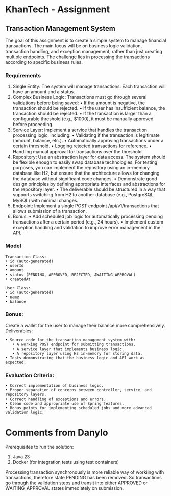 # KhanTech - Assignment

## Transaction Management System
The goal of this assignment is to create a simple system to manage financial transactions. The main focus will be on
business logic validation, transaction handling, and exception management, rather than just creating multiple endpoints.
The challenge lies in processing the transactions according to specific business rules.

### Requirements
1. Single Entity:
   The system will manage transactions. Each transaction will have an amount and a status.
2. Complex Business Logic:
   Transactions must go through several validations before being saved:
   • If the amount is negative, the transaction should be rejected.
   • If the user has insufficient balance, the transaction should be rejected.
   • If the transaction is larger than a configurable threshold (e.g., $1000), it must be manually approved before
   proceeding.
3. Service Layer:
   Implement a service that handles the transaction processing logic, including:
   • Validating if the transaction is legitimate (amount, balance, etc.).
   • Automatically approving transactions under a certain threshold.
   • Logging rejected transactions for reference.
   • Handling manual approval for transactions over the threshold.
4. Repository:
   Use an abstraction layer for data access. The system should be flexible enough to easily swap database technologies. For
   testing purposes, you can implement the repository using an in-memory database like H2, but ensure that the architecture
   allows for changing the database without significant code changes.
   • Demonstrate good design principles by defining appropriate interfaces and abstractions for the repository layer.
   • The deliverable should be structured in a way that supports switching from H2 to another database (e.g., PostgreSQL,
   MySQL) with minimal changes.
5. Endpoint:
   Implement a single POST endpoint /api/v1/transactions that allows submission of a transaction.
6. Bonus:
   • Add scheduled job logic for automatically processing pending transactions after a certain period (e.g., 24 hours).
   • Implement custom exception handling and validation to improve error management in the API.
   
### Model

   ```
   Transaction Class:
   • id (auto-generated)
   • userId
   • amount
   • status (PENDING, APPROVED, REJECTED, AWAITING_APPROVAL)
   • createdAt
   ```

   ```
   User Class:
   • id (auto-generated)
   • name
   • balance
   ```

### Bonus: 
   Create a wallet for the user to manage their balance more comprehensively.
   Deliverables:

   ```
   • Source code for the transaction management system with:
      • A working POST endpoint for submitting transactions.
      • A service layer that implements business logic.
      • A repository layer using H2 in-memory for storing data.
   • Tests demonstrating that the business logic and API work as expected.
   ```

### Evaluation Criteria:
   ```
   • Correct implementation of business logic.
   • Proper separation of concerns between controller, service, and repository layers.
   • Correct handling of exceptions and errors.
   • Clean code and appropriate use of Spring features.
   • Bonus points for implementing scheduled jobs and more advanced validation logic.
   ```

# Comments from Danylo
Prerequisites to run the solution:
   1. Java 23
   2. Docker (for integration tests using test containers)

Processing transaction synchronously is more reliable way of workiing with transactions, therefore state PENDING has been removed. 
So transactions go through the validation steps and transit into either APPROVED or WAITING_APPROVAL states immediately on submission.